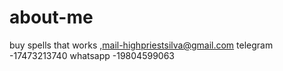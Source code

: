 # about-me
buy spells that works ,mail-highpriestsilva@gmail.com telegram -17473213740 whatsapp -19804599063
